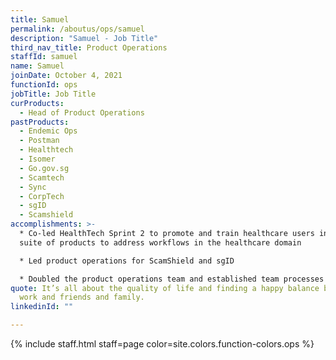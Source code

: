 ```yaml
---
title: Samuel
permalink: /aboutus/ops/samuel
description: "Samuel - Job Title"
third_nav_title: Product Operations
staffId: samuel
name: Samuel
joinDate: October 4, 2021
functionId: ops
jobTitle: Job Title
curProducts:
  - Head of Product Operations
pastProducts:
  - Endemic Ops
  - Postman
  - Healthtech
  - Isomer
  - Go.gov.sg
  - Scamtech
  - Sync
  - CorpTech
  - sgID
  - Scamshield
accomplishments: >-
  * Co-led HealthTech Sprint 2 to promote and train healthcare users in OGP's
  suite of products to address workflows in the healthcare domain

  * Led product operations for ScamShield and sgID

  * Doubled the product operations team and established team processes for updates, sharings, and learning coordination
quote: It’s all about the quality of life and finding a happy balance between
  work and friends and family.
linkedinId: ""

---
```


{% include staff.html staff=page color=site.colors.function-colors.ops %}
